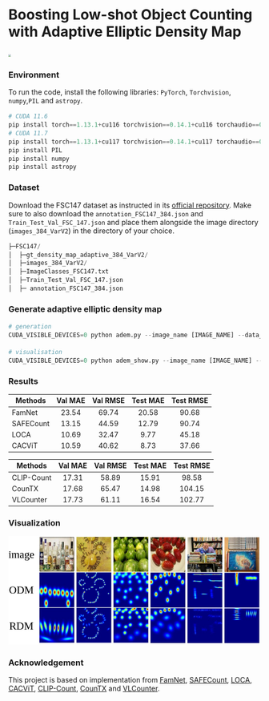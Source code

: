 # Boosting Low-shot Object Counting with Adaptive Elliptic Density Map

<img src="/media/lcc/DATA/wwj/code/Aseg/asset/overview.jpg" style="zoom: 30%;" />

### Environment

To run the code, install the following libraries: `PyTorch`, `Torchvision`, `numpy`,`PIL` and `astropy`.

```python
# CUDA 11.6
pip install torch==1.13.1+cu116 torchvision==0.14.1+cu116 torchaudio==0.13.1 --extra-index-url https://download.pytorch.org/whl/cu116
# CUDA 11.7
pip install torch==1.13.1+cu117 torchvision==0.14.1+cu117 torchaudio==0.13.1 --extra-index-url https://download.pytorch.org/whl/cu117
pip install PIL
pip install numpy
pip install astropy
```

### Dataset

Download the FSC147 dataset as instructed in its [official repository](https://github.com/cvlab-stonybrook/LearningToCountEverything). Make sure to also download the `annotation_FSC147_384.json` and `Train_Test_Val_FSC_147.json` and place them alongside the image directory (`images_384_VarV2`) in the directory of your choice.

```python
├─FSC147/    
│  ├─gt_density_map_adaptive_384_VarV2/
│  ├─images_384_VarV2/
│  ├─ImageClasses_FSC147.txt
│  ├─Train_Test_Val_FSC_147.json
│  ├─ annotation_FSC147_384.json
```

### Generate adaptive elliptic density map

```python
# generation
CUDA_VISIBLE_DEVICES=0 python adem.py --image_name [IMAGE_NAME] --data_path [DATA_PATH]

# visualisation
CUDA_VISIBLE_DEVICES=0 python adem_show.py --image_name [IMAGE_NAME] --data_path [DATA_PATH]
```

### Results

| Methods   | Val MAE | Val RMSE | Test MAE | Test RMSE |
| --------- | :-----: | :------: | :------: | :-------: |
| FamNet    |  23.54  |  69.74   |  20.58   |   90.68   |
| SAFECount |  13.15  |  44.59   |  12.79   |   90.74   |
| LOCA      |  10.69  |  32.47   |   9.77   |   45.18   |
| CACViT    |  10.59  |  40.62   |   8.73   |   37.66   |

| Methods    | Val MAE | Val RMSE | Test MAE | Test RMSE |
| ---------- | :-----: | :------: | :------: | :-------: |
| CLIP-Count |  17.31  |  58.89   |  15.91   |   98.58   |
| CounTX     |  17.68  |  65.47   |  14.98   |  104.15   |
| VLCounter  |  17.73  |  61.11   |  16.54   |  102.77   |

### Visualization

<img src="asset/Visualization.jpg" style="zoom:80%;" />

### Acknowledgement

This project is based on implementation from [FamNet](https://github.com/cvlab-stonybrook/LearningToCountEverything), [SAFECount](https://github.com/zhiyuanyou/SAFECount), [LOCA](https://github.com/djukicn/loca), [CACViT](https://github.com/Xu3XiWang/CACViT-AAAI24), [CLIP-Count](https://github.com/songrise/clip-count), [CounTX](https://github.com/niki-amini-naieni/countx) and [VLCounter](https://github.com/seunggu0305/vlcounter).

